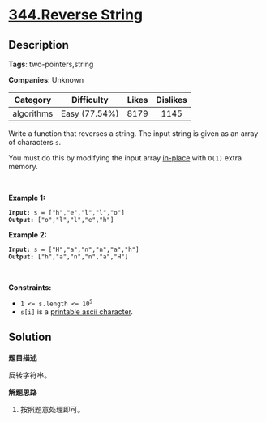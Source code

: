 # [344.Reverse String](https://leetcode.com/problems/reverse-string/description/)

## Description

**Tags**: two-pointers,string

**Companies**: Unknown

| Category | Difficulty | Likes | Dislikes |
| :------: | :--------: | :---: | :------: |
| algorithms | Easy (77.54%) | 8179 | 1145 |

<p>Write a function that reverses a string. The input string is given as an array of characters <code>s</code>.</p>
<p>You must do this by modifying the input array <a href="https://en.wikipedia.org/wiki/In-place_algorithm" target="_blank">in-place</a> with <code>O(1)</code> extra memory.</p>
<p>&nbsp;</p>
<p><strong class="example">Example 1:</strong></p>
<pre><code><strong>Input:</strong> s = ["h","e","l","l","o"]
<strong>Output:</strong> ["o","l","l","e","h"]</code></pre><p><strong class="example">Example 2:</strong></p>
<pre><code><strong>Input:</strong> s = ["H","a","n","n","a","h"]
<strong>Output:</strong> ["h","a","n","n","a","H"]</code></pre>
<p>&nbsp;</p>
<p><strong>Constraints:</strong></p>
<ul>
  <li><code>1 &lt;= s.length &lt;= 10<sup>5</sup></code></li>
  <li><code>s[i]</code> is a <a href="https://en.wikipedia.org/wiki/ASCII#Printable_characters" target="_blank">printable ascii character</a>.</li>
</ul>

## Solution

**题目描述**

反转字符串。

**解题思路**

1. 按照题意处理即可。

